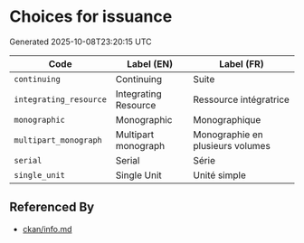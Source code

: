 # Choices for issuance

Generated 2025-10-08T23:20:15 UTC

| Code | Label (EN) | Label (FR) |
|------|------------|------------|
| `continuing` | Continuing | Suite |
| `integrating_resource` | Integrating Resource | Ressource intégratrice |
| `monographic` | Monographic | Monographique |
| `multipart_monograph` | Multipart monograph | Monographie en plusieurs volumes |
| `serial` | Serial | Série |
| `single_unit` | Single Unit | Unité simple |


## Referenced By

- [ckan/info.md](../ckan/info.md)
